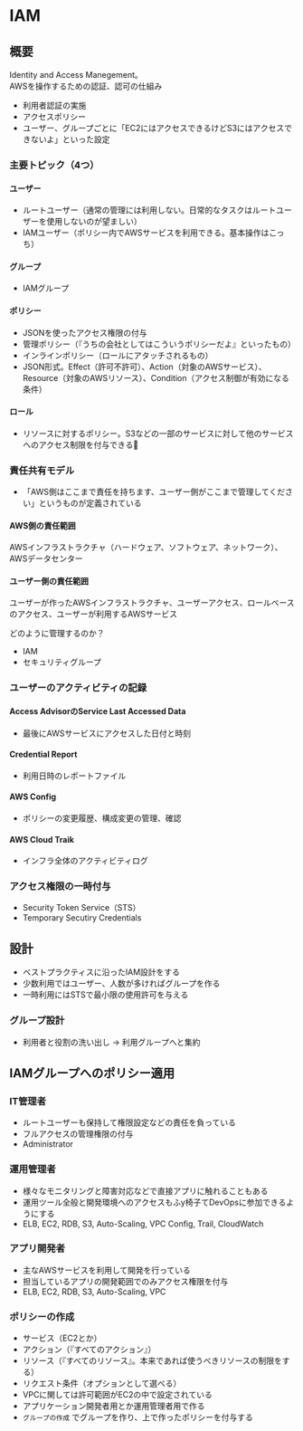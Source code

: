 # IAM

## 概要

Identity and Access Manegement。  
AWSを操作するための認証、認可の仕組み

- 利用者認証の実施
- アクセスポリシー
- ユーザー、グループごとに「EC2にはアクセスできるけどS3にはアクセスできないよ」といった設定

### 主要トピック（4つ）

#### ユーザー

- ルートユーザー（通常の管理には利用しない。日常的なタスクはルートユーザーを使用しないのが望ましい）
- IAMユーザー（ポリシー内でAWSサービスを利用できる。基本操作はこっち）

#### グループ

- IAMグループ

#### ポリシー

- JSONを使ったアクセス権限の付与
- 管理ポリシー（『うちの会社としてはこういうポリシーだよ』といったもの）
- インラインポリシー（ロールにアタッチされるもの）
- JSON形式。Effect（許可不許可）、Action（対象のAWSサービス）、Resource（対象のAWSリソース）、Condition（アクセス制御が有効になる条件）

#### ロール

- リソースに対するポリシー。S3などの一部のサービスに対して他のサービスへのアクセス制限を付与できる

### 責任共有モデル

- 「AWS側はここまで責任を持ちます、ユーザー側がここまで管理してください」というものが定義されている

#### AWS側の責任範囲

AWSインフラストラクチャ（ハードウェア、ソフトウェア、ネットワーク）、AWSデータセンター

#### ユーザー側の責任範囲

ユーザーが作ったAWSインフラストラクチャ、ユーザーアクセス、ロールベースのアクセス、ユーザーが利用するAWSサービス

どのように管理するのか？

- IAM
- セキュリティグループ

### ユーザーのアクティビティの記録

#### Access AdvisorのService Last Accessed Data

- 最後にAWSサービスにアクセスした日付と時刻

#### Credential Report

- 利用日時のレポートファイル

#### AWS Config

- ポリシーの変更履歴、構成変更の管理、確認

#### AWS Cloud Traik

- インフラ全体のアクティビティログ

### アクセス権限の一時付与

- Security Token Service（STS）
- Temporary Secutiry Credentials

## 設計

- ベストプラクティスに沿ったIAM設計をする
- 少数利用ではユーザー、人数が多ければグループを作る
- 一時利用にはSTSで最小限の使用許可を与える

### グループ設計

- 利用者と役割の洗い出し -> 利用グループへと集約

## IAMグループへのポリシー適用

### IT管理者

- ルートユーザーも保持して権限設定などの責任を負っている
- フルアクセスの管理権限の付与
- Administrator

### 運用管理者

- 様々なモニタリングと障害対応などで直接アプリに触れることもある
- 運用ツール全般と開発環境へのアクセスもふy椅子てDevOpsに参加できるようにする
- ELB, EC2, RDB, S3, Auto-Scaling, VPC Config, Trail, CloudWatch

### アプリ開発者

- 主なAWSサービスを利用して開発を行っている
- 担当しているアプリの開発範囲でのみアクセス権限を付与
- ELB, EC2, RDB, S3, Auto-Scaling, VPC

### ポリシーの作成

- サービス（EC2とか）
- アクション（『すべてのアクション』）
- リソース（『すべてのリソース』。本来であれば使うべきリソースの制限をする）
- リクエスト条件（オプションとして選べる）
- VPCに関しては許可範囲がEC2の中で設定されている
- アプリケーション開発者用とか運用管理者用で作る
- `グループの作成` でグループを作り、上で作ったポリシーを付与する
